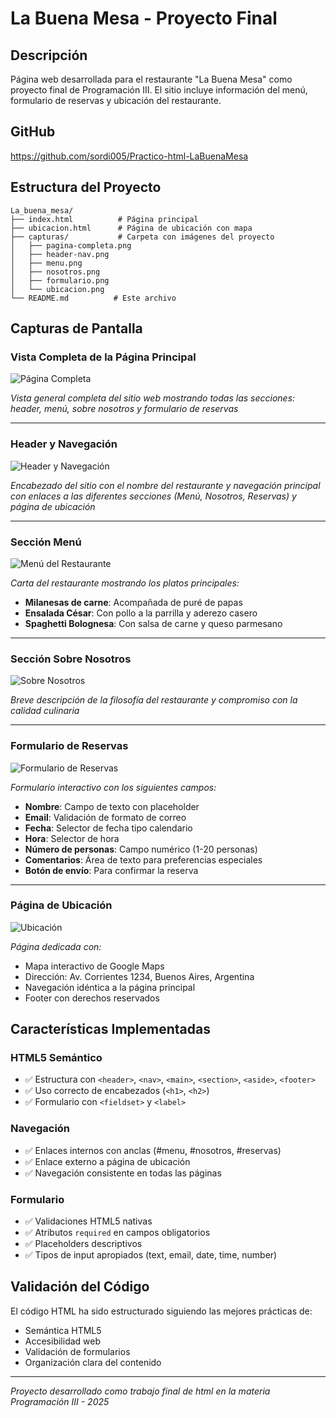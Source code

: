 # La Buena Mesa - Proyecto Final

## Descripción
Página web desarrollada para el restaurante "La Buena Mesa" como proyecto final de Programación III. El sitio incluye información del menú, formulario de reservas y ubicación del restaurante.

## GitHub
https://github.com/sordi005/Practico-html-LaBuenaMesa

## Estructura del Proyecto
```
La_buena_mesa/
├── index.html          # Página principal
├── ubicacion.html      # Página de ubicación con mapa
├── capturas/           # Carpeta con imágenes del proyecto
│   ├── pagina-completa.png
│   ├── header-nav.png
│   ├── menu.png
│   ├── nosotros.png
│   ├── formulario.png
│   └── ubicacion.png
└── README.md          # Este archivo
```

## Capturas de Pantalla

### Vista Completa de la Página Principal
![Página Completa](capturas/web-completa.png)

*Vista general completa del sitio web mostrando todas las secciones: header, menú, sobre nosotros y formulario de reservas*

---

### Header y Navegación
![Header y Navegación](capturas/header-nav.png)

*Encabezado del sitio con el nombre del restaurante y navegación principal con enlaces a las diferentes secciones (Menú, Nosotros, Reservas) y página de ubicación*

---

### Sección Menú
![Menú del Restaurante](capturas/menu.png)

*Carta del restaurante mostrando los platos principales:*
- **Milanesas de carne**: Acompañada de puré de papas
- **Ensalada César**: Con pollo a la parrilla y aderezo casero
- **Spaghetti Bolognesa**: Con salsa de carne y queso parmesano

---

### Sección Sobre Nosotros
![Sobre Nosotros](capturas/nosotros.png)

*Breve descripción de la filosofía del restaurante y compromiso con la calidad culinaria*

---

### Formulario de Reservas
![Formulario de Reservas](capturas/reserva.png)

*Formulario interactivo con los siguientes campos:*
- **Nombre**: Campo de texto con placeholder
- **Email**: Validación de formato de correo
- **Fecha**: Selector de fecha tipo calendario
- **Hora**: Selector de hora
- **Número de personas**: Campo numérico (1-20 personas)
- **Comentarios**: Área de texto para preferencias especiales
- **Botón de envío**: Para confirmar la reserva

---

### Página de Ubicación
![Ubicación](capturas/ubicacion.png)

*Página dedicada con:*
- Mapa interactivo de Google Maps
- Dirección: Av. Corrientes 1234, Buenos Aires, Argentina
- Navegación idéntica a la página principal
- Footer con derechos reservados

## Características Implementadas

### HTML5 Semántico
- ✅ Estructura con `<header>`, `<nav>`, `<main>`, `<section>`, `<aside>`, `<footer>`
- ✅ Uso correcto de encabezados (`<h1>`, `<h2>`)
- ✅ Formulario con `<fieldset>` y `<label>`

### Navegación
- ✅ Enlaces internos con anclas (#menu, #nosotros, #reservas)
- ✅ Enlace externo a página de ubicación
- ✅ Navegación consistente en todas las páginas

### Formulario
- ✅ Validaciones HTML5 nativas
- ✅ Atributos `required` en campos obligatorios
- ✅ Placeholders descriptivos
- ✅ Tipos de input apropiados (text, email, date, time, number)

## Validación del Código
El código HTML ha sido estructurado siguiendo las mejores prácticas de:
- Semántica HTML5
- Accesibilidad web
- Validación de formularios
- Organización clara del contenido

---
*Proyecto desarrollado como trabajo final de html en la materia Programación III - 2025*